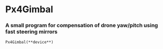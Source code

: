 # Px4Gimbal
### A small program for compensation of drone yaw/pitch using fast steering mirrors

`Px4Gimbal(**device**)`